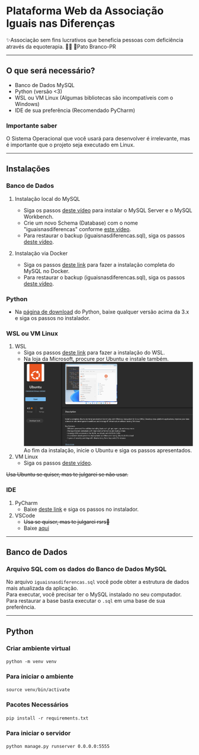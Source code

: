# Plataforma Web da Associação Iguais nas Diferenças

✨️Associação sem fins lucrativos que beneficia pessoas com deficiência 
através da equoterapia. 🐴🤍
📍Pato Branco-PR

---

## O que será necessário?
- Banco de Dados MySQL
- Python (versão <3)
- WSL ou VM Linux (Algumas bibliotecas são incompatíveis com o Windows)
- IDE de sua preferência (Recomendado PyCharm)

### Importante saber
O Sistema Operacional que você usará para desenvolver é irrelevante,
mas é importante que o projeto seja executado em Linux.

---

## Instalações
### Banco de Dados
1. Instalação local do MySQL<br>
    - Siga os passos [deste vídeo](https://www.youtube.com/watch?v=u96rVINbAUI) para instalar
    o MySQL Server e o MySQL Workbench.
    - Crie um novo Schema (Database) com o nome "iguaisnasdiferencas" conforme [este 
   vídeo](https://www.youtube.com/watch?v=x_ez4IlSGOE).
    - Para restaurar o backup (iguaisnasdiferencas.sql), siga os passos
   [deste vídeo](https://www.youtube.com/watch?v=x5Ko-NZVFPk).

2. Instalação via Docker
    - Siga os passos 
   [deste link](https://wanderingbisht.wordpress.com/2022/02/27/mysql-on-windows-using-docker-a-comprehensive-setup-using-docker-and-wsl/)
   para fazer a instalação completa do MySQL no Docker.
    - Para restaurar o backup (iguaisnasdiferencas.sql), siga os passos
   [deste vídeo](https://www.youtube.com/watch?v=x5Ko-NZVFPk).

### Python
- Na [página de download](https://www.python.org/downloads/)
do Python, baixe qualquer versão acima da 3.x e siga os passos no instalador.

### WSL ou VM Linux
1. WSL
   -  Siga os passos [deste link](https://learn.microsoft.com/pt-br/windows/wsl/install)
   para fazer a instalação do WSL.
   - Na loja da Microsoft, procure por Ubuntu e instale também.
   ![Ubuntu MS Store](README/img/ubuntu-ms-store.png)
   Ao fim da instalação, inicie o Ubuntu e siga os passos apresentados.
2. VM Linux
   - Siga os passos [deste vídeo](https://www.youtube.com/watch?v=XxZ8BTCBDis).
   
~~Usa Ubuntu se quiser, mas te julgarei se não usar.~~

### IDE
1. PyCharm
   - Baixe [deste link](https://www.jetbrains.com/pycharm/download/)
   e siga os passos no instalador.
2. VSCode
   - ~~Usa se quiser, mas te julgarei rsrs🤮~~
   - Baixe [aqui](https://code.visualstudio.com/download)

---

## Banco de Dados

### Arquivo SQL com os dados do Banco de Dados MySQL
No arquivo `iguaisnasdiferencas.sql` você pode obter a estrutura de dados mais atualizada da aplicação.<br>
Para executar, você precisar ter o MySQL instalado no seu computador.<br>
Para restaurar a base basta executar o `.sql` em uma base de sua preferência.

---

## Python

### Criar ambiente virtual
`python -m venv venv`

### Para iniciar o ambiente
`source venv/bin/activate`

### Pacotes Necessários
`pip install -r requirements.txt`

### Para iniciar o servidor
`python manage.py runserver 0.0.0.0:5555`
